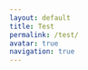 ```yaml
---
layout: default
title: Test
permalink: /test/
avatar: true
navigation: true
---
```


<head>
<script src="https://scripts.sirv.com/sirv.js"></script>
<div class="Sirv" data-effect="zoom" style="width:40%" >
    <img data-src="https://quallive.sirv.com/Images/photo_2019-02-07_16-00-21.jpg" />
    <img data-src="https://quallive.sirv.com/Images/photo_2019-02-07_16-00-23.jpg" />
    <img data-src="https://quallive.sirv.com/Images/photo_2019-02-07_16-00-25.jpg" />
</div>
</head>
